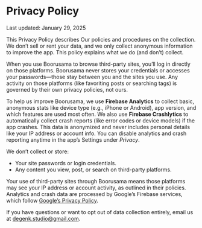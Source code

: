# Privacy Policy

Last updated: January 29, 2025

This Privacy Policy describes Our policies and procedures on the collection. We don’t sell or rent your data, and we only collect anonymous information to improve the app. This policy explains what we do (and don’t) collect.  

When you use Boorusama to browse third-party sites, you’ll log in directly on those platforms. Boorusama never stores your credentials or accesses your passwords—those stay between you and the sites you use. Any activity on those platforms (like favoriting posts or searching tags) is governed by their own privacy policies, not ours.  

To help us improve Boorusama, we use **Firebase Analytics** to collect basic, anonymous stats like device type (e.g., iPhone or Android), app version, and which features are used most often. We also use **Firebase Crashlytics** to automatically collect crash reports (like error codes or device models) if the app crashes. This data is anonymized and never includes personal details like your IP address or account info. You can disable analytics and crash reporting anytime in the app’s Settings under *Privacy*.  

We don’t collect or store:  
- Your site passwords or login credentials.  
- Any content you view, post, or search on third-party platforms.  

Your use of third-party sites through Boorusama means those platforms may see your IP address or account activity, as outlined in their policies. Analytics and crash data are processed by Google’s Firebase services, which follow [Google’s Privacy Policy](https://policies.google.com/privacy).  


If you have questions or want to opt out of data collection entirely, email us at degenk.studio@gmail.com.  
